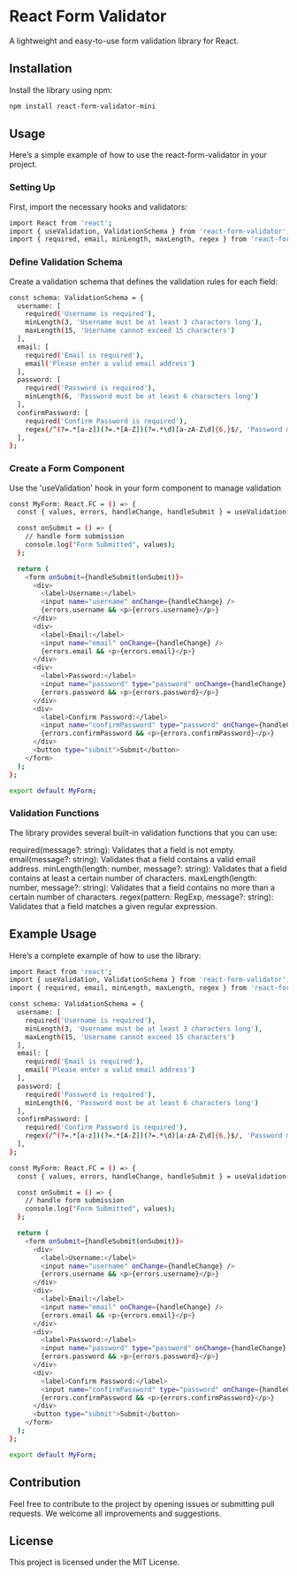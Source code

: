 # React Form Validator

A lightweight and easy-to-use form validation library for React.

## Installation

Install the library using npm:

```sh
npm install react-form-validator-mini

```

## Usage

Here’s a simple example of how to use the react-form-validator in your project.

### Setting Up

First, import the necessary hooks and validators:

```sh
import React from 'react';
import { useValidation, ValidationSchema } from 'react-form-validator';
import { required, email, minLength, maxLength, regex } from 'react-form-validator/validators';

```

### Define Validation Schema

Create a validation schema that defines the validation rules for each field:

```sh
const schema: ValidationSchema = {
  username: [
    required('Username is required'),
    minLength(3, 'Username must be at least 3 characters long'),
    maxLength(15, 'Username cannot exceed 15 characters')
  ],
  email: [
    required('Email is required'),
    email('Please enter a valid email address')
  ],
  password: [
    required('Password is required'),
    minLength(6, 'Password must be at least 6 characters long')
  ],
  confirmPassword: [
    required('Confirm Password is required'),
    regex(/^(?=.*[a-z])(?=.*[A-Z])(?=.*\d)[a-zA-Z\d]{6,}$/, 'Password must contain at least one uppercase letter, one lowercase letter, and one number')
  ],
};

```

### Create a Form Component

Use the 'useValidation' hook in your form component to manage validation

```sh
const MyForm: React.FC = () => {
  const { values, errors, handleChange, handleSubmit } = useValidation(schema);

  const onSubmit = () => {
    // handle form submission
    console.log("Form Submitted", values);
  };

  return (
    <form onSubmit={handleSubmit(onSubmit)}>
      <div>
        <label>Username:</label>
        <input name="username" onChange={handleChange} />
        {errors.username && <p>{errors.username}</p>}
      </div>
      <div>
        <label>Email:</label>
        <input name="email" onChange={handleChange} />
        {errors.email && <p>{errors.email}</p>}
      </div>
      <div>
        <label>Password:</label>
        <input name="password" type="password" onChange={handleChange} />
        {errors.password && <p>{errors.password}</p>}
      </div>
      <div>
        <label>Confirm Password:</label>
        <input name="confirmPassword" type="password" onChange={handleChange} />
        {errors.confirmPassword && <p>{errors.confirmPassword}</p>}
      </div>
      <button type="submit">Submit</button>
    </form>
  );
};

export default MyForm;

```

### Validation Functions

The library provides several built-in validation functions that you can use:

required(message?: string): Validates that a field is not empty.
email(message?: string): Validates that a field contains a valid email address.
minLength(length: number, message?: string): Validates that a field contains at least a certain number of characters.
maxLength(length: number, message?: string): Validates that a field contains no more than a certain number of characters.
regex(pattern: RegExp, message?: string): Validates that a field matches a given regular expression.

## Example Usage

Here’s a complete example of how to use the library:

```sh
import React from 'react';
import { useValidation, ValidationSchema } from 'react-form-validator';
import { required, email, minLength, maxLength, regex } from 'react-form-validator/validators';

const schema: ValidationSchema = {
  username: [
    required('Username is required'),
    minLength(3, 'Username must be at least 3 characters long'),
    maxLength(15, 'Username cannot exceed 15 characters')
  ],
  email: [
    required('Email is required'),
    email('Please enter a valid email address')
  ],
  password: [
    required('Password is required'),
    minLength(6, 'Password must be at least 6 characters long')
  ],
  confirmPassword: [
    required('Confirm Password is required'),
    regex(/^(?=.*[a-z])(?=.*[A-Z])(?=.*\d)[a-zA-Z\d]{6,}$/, 'Password must contain at least one uppercase letter, one lowercase letter, and one number')
  ],
};

const MyForm: React.FC = () => {
  const { values, errors, handleChange, handleSubmit } = useValidation(schema);

  const onSubmit = () => {
    // handle form submission
    console.log("Form Submitted", values);
  };

  return (
    <form onSubmit={handleSubmit(onSubmit)}>
      <div>
        <label>Username:</label>
        <input name="username" onChange={handleChange} />
        {errors.username && <p>{errors.username}</p>}
      </div>
      <div>
        <label>Email:</label>
        <input name="email" onChange={handleChange} />
        {errors.email && <p>{errors.email}</p>}
      </div>
      <div>
        <label>Password:</label>
        <input name="password" type="password" onChange={handleChange} />
        {errors.password && <p>{errors.password}</p>}
      </div>
      <div>
        <label>Confirm Password:</label>
        <input name="confirmPassword" type="password" onChange={handleChange} />
        {errors.confirmPassword && <p>{errors.confirmPassword}</p>}
      </div>
      <button type="submit">Submit</button>
    </form>
  );
};

export default MyForm;

```

## Contribution

Feel free to contribute to the project by opening issues or submitting pull requests. We welcome all improvements and suggestions.

## License

This project is licensed under the MIT License.
